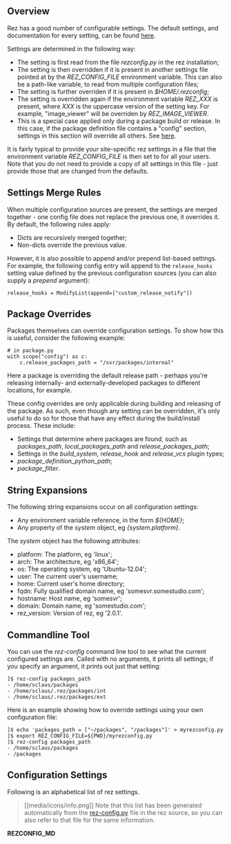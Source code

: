 ## Overview

Rez has a good number of configurable settings. The default settings, and
documentation for every setting, can be found
[here](https://github.com/__GITHUB_REPO__/blob/master/src/rez/rezconfig.py).

Settings are determined in the following way:

- The setting is first read from the file *rezconfig.py* in the rez installation;
- The setting is then overridden if it is present in another settings file pointed at by the
  *REZ_CONFIG_FILE* environment variable. This can also be a path-like variable, to read from
  multiple configuration files;
- The setting is further overriden if it is present in *$HOME/.rezconfig*;
- The setting is overridden again if the environment variable *REZ_XXX* is present, where *XXX* is
  the uppercase version of the setting key. For example, "image_viewer" will be overriden by
  *REZ_IMAGE_VIEWER*.
- This is a special case applied only during a package build or release. In this case, if the
  package definition file contains a "config" section, settings in this section will override all
  others. See [here](#package-overrides).

It is fairly typical to provide your site-specific rez settings in a file that the environment
variable *REZ_CONFIG_FILE* is then set to for all your users. Note that you do not need to provide
a copy of all settings in this file - just provide those that are changed from the defaults.

## Settings Merge Rules

When multiple configuration sources are present, the settings are merged together -
one config file does not replace the previous one, it overrides it. By default, the
following rules apply:

* Dicts are recursively merged together;
* Non-dicts override the previous value.

However, it is also possible to append and/or prepend list-based settings. For example, the
following config entry will append to the `release_hooks` setting value defined by the
previous configuration sources (you can also supply a *prepend* argument):

    release_hooks = ModifyList(append=["custom_release_notify"])

## Package Overrides

Packages themselves can override configuration settings. To show how this is useful,
consider the following example:

    # in package.py
    with scope("config") as c:
        c.release_packages_path = "/svr/packages/internal"

Here a package is overriding the default release path - perhaps you're releasing
internally- and externally-developed packages to different locations, for example.

These config overrides are only applicable during building and releasing of the package.
As such, even though any setting can be overridden, it's only useful to do so for
those that have any effect during the build/install process. These include:

* Settings that determine where packages are found, such as *packages_path*,
  *local_packages_path* and *release_packages_path*;
* Settings in the *build_system*, *release_hook* and *release_vcs* plugin types;
* *package_definition_python_path*;
* *package_filter*.

## String Expansions

The following string expansions occur on all configuration settings:

* Any environment variable reference, in the form *${HOME}*;
* Any property of the *system* object, eg *{system.platform}*.

The *system* object has the following attributes:

* platform: The platform, eg 'linux';
* arch: The architecture, eg 'x86_64';
* os: The operating system, eg 'Ubuntu-12.04';
* user: The current user's username;
* home: Current user's home directory;
* fqdn: Fully qualified domain name, eg 'somesvr.somestudio.com';
* hostname: Host name, eg 'somesvr';
* domain: Domain name, eg 'somestudio.com';
* rez_version: Version of rez, eg '2.0.1'.

## Commandline Tool

You can use the *rez-config* command line tool to see what the current configured settings are.
Called with no arguments, it prints all settings; if you specify an argument, it prints out just
that setting:

    ]$ rez-config packages_path
    - /home/sclaus/packages
    - /home/sclaus/.rez/packages/int
    - /home/sclaus/.rez/packages/ext

Here is an example showing how to override settings using your own configuration file:

    ]$ echo 'packages_path = ["~/packages", "/packages"]' > myrezconfig.py
    ]$ export REZ_CONFIG_FILE=${PWD}/myrezconfig.py
    ]$ rez-config packages_path
    - /home/sclaus/packages
    - /packages

## Configuration Settings

Following is an alphabetical list of rez settings.

> [[media/icons/info.png]] Note that this list has been generated automatically
> from the [rez-config.py](https://github.com/__GITHUB_REPO__/blob/master/src/rez/rezconfig.py)
> file in the rez source, so you can also refer to that file for the same information.

__REZCONFIG_MD__
